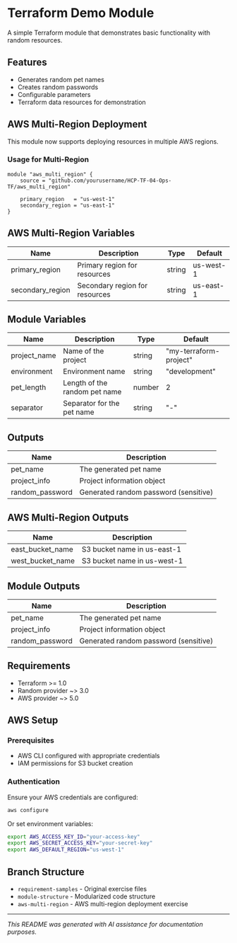 # Terraform Demo Module

A simple Terraform module that demonstrates basic functionality with random resources.

## Features

- Generates random pet names
- Creates random passwords
- Configurable parameters
- Terraform data resources for demonstration

## AWS Multi-Region Deployment

This module now supports deploying resources in multiple AWS regions.

### Usage for Multi-Region

```hcl
module "aws_multi_region" {
    source = "github.com/yourusername/HCP-TF-04-Ops-TF/aws_multi_region"

    primary_region   = "us-west-1"
    secondary_region = "us-east-1"
}
```

## AWS Multi-Region Variables

| Name             | Description                  | Type   | Default   |
|------------------|------------------------------|--------|-----------|
| primary_region   | Primary region for resources | string | us-west-1 |
| secondary_region | Secondary region for resources| string | us-east-1 |

## Module Variables

| Name | Description | Type | Default |
|------|-------------|------|---------|  
| project_name | Name of the project | string | "my-terraform-project" |
| environment | Environment name | string | "development" |
| pet_length | Length of the random pet name | number | 2 |
| separator | Separator for the pet name | string | "-" |

## Outputs

| Name | Description |
|------|-------------|
| pet_name | The generated pet name |
| project_info | Project information object |
| random_password | Generated random password (sensitive) |

## AWS Multi-Region Outputs

| Name            | Description                         |
|-----------------|-------------------------------------|
| east_bucket_name| S3 bucket name in us-east-1          |
| west_bucket_name| S3 bucket name in us-west-1          |

## Module Outputs

| Name            | Description                         |
|-----------------|-------------------------------------|
| pet_name        | The generated pet name              |
| project_info    | Project information object          |
| random_password | Generated random password (sensitive)|

## Requirements

- Terraform >= 1.0
- Random provider ~> 3.0
- AWS provider ~> 5.0

## AWS Setup

### Prerequisites
- AWS CLI configured with appropriate credentials
- IAM permissions for S3 bucket creation

### Authentication
Ensure your AWS credentials are configured:
```bash
aws configure
```

Or set environment variables:
```bash
export AWS_ACCESS_KEY_ID="your-access-key"
export AWS_SECRET_ACCESS_KEY="your-secret-key"
export AWS_DEFAULT_REGION="us-west-1"
```

## Branch Structure

- `requirement-samples` - Original exercise files
- `module-structure` - Modularized code structure  
- `aws-multi-region` - AWS multi-region deployment exercise

---

*This README was generated with AI assistance for documentation purposes.*
